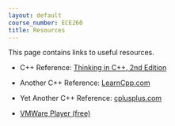 ```yaml
---
layout: default
course_number: ECE260
title: Resources
---
```


This page contains links to useful resources.
 
  - C++ Reference: [Thinking in C++, 2nd Edition](http://www.mindview.net/Books/TICPP/ThinkingInCPP2e.html)
 
  - Another C++ Reference: [LearnCpp.com](http://www.learncpp.com)
  
  - Yet Another C++ Reference: [cplusplus.com](http://www.cplusplus.com)
 
 - [VMWare Player (free)](https://my.vmware.com/web/vmware/free#desktop_end_user_computing/vmware_workstation_player/12_0)